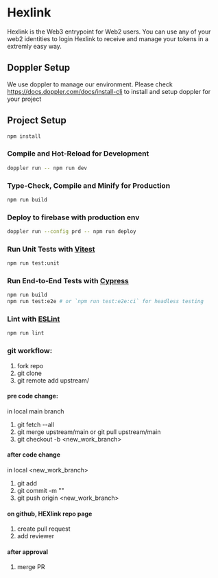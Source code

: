 # Hexlink

Hexlink is the Web3 entrypoint for Web2 users. You can use any of your web2 identities to login Hexlink to receive and manage your tokens in a extremly easy way.

## Doppler Setup

We use doppler to manage our environment. Please check https://docs.doppler.com/docs/install-cli to install and setup doppler for your project

## Project Setup

```sh
npm install
```

### Compile and Hot-Reload for Development

```sh
doppler run -- npm run dev
```

### Type-Check, Compile and Minify for Production

```sh
npm run build
```

### Deploy to firebase with production env

```sh
doppler run --config prd -- npm run deploy
```

### Run Unit Tests with [Vitest](https://vitest.dev/)

```sh
npm run test:unit
```

### Run End-to-End Tests with [Cypress](https://www.cypress.io/)

```sh
npm run build
npm run test:e2e # or `npm run test:e2e:ci` for headless testing
```

### Lint with [ESLint](https://eslint.org/)

```sh
npm run lint
```


### git workflow:
1. fork repo
2. git clone <forked repo>
3. git remote add upstream/<Hexlink repo>


#### pre code change:
in local main branch
1. git fetch --all
2. git merge upstream/main 
   or 
   git pull upstream/main
3. git checkout -b <new_work_branch>

#### after code change
in local <new_work_branch>
1. git add <all changed files>
2. git commit -m "<PR title and commit msg>"
3. git push origin <new_work_branch>

#### on github, HEXlink repo page
1. create pull request
2. add reviewer

#### after approval
1. merge PR

